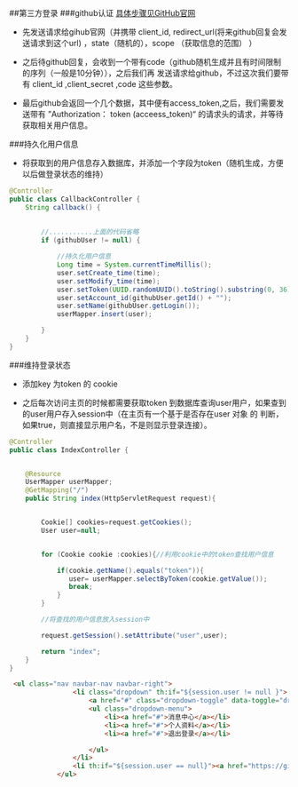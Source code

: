 ##第三方登录
###github认证
[具体步骤见GitHub官网](https://docs.github.com/en/developers/apps/building-oauth-apps/authorizing-oauth-apps)

+   先发送请求给gihub官网（并携带 client_id, redirect_url(将来github回复会发送请求到这个url)  ，state（随机的），scope （获取信息的范围） ）

+   之后待github回复，会收到一个带有code（github随机生成并且有时间限制的序列（一般是10分钟）），之后我们再 发送请求给github，不过这次我们要带有
client_id ,client_secret  ,code 这些参数。


+   最后github会返回一个几个数据，其中便有access_token,之后，我们需要发送带有 ”Authorization： token (acceess_token)“ 的请求头的请求，并等待获取相关用户信息。

###持久化用户信息
+   将获取到的用户信息存入数据库，并添加一个字段为token（随机生成，方便以后做登录状态的维持）

```java
@Controller
public class CallbackController { 
    String callback() {
        
        
        //...........上面的代码省略
        if (githubUser != null) {

            //持久化用户信息
            Long time = System.currentTimeMillis();
            user.setCreate_time(time);
            user.setModify_time(time);
            user.setToken(UUID.randomUUID().toString().substring(0, 36));
            user.setAccount_id(githubUser.getId() + "");
            user.setName(githubUser.getLogin());
            userMapper.insert(user);

        }
    }
}
```

###维持登录状态

+   添加key 为token 的  cookie
    


+   之后每次访问主页的时候都需要获取token 到数据库查询user用户，如果查到的user用户存入session中（在主页有一个基于是否存在user  对象 的 判断，如果true，则直接显示用户名，不是则显示登录连接）。

```java
@Controller
public class IndexController {


    @Resource
    UserMapper userMapper;
    @GetMapping("/")
    public String index(HttpServletRequest request){


        Cookie[] cookies=request.getCookies();
        User user=null;


        for (Cookie cookie :cookies){//利用cookie中的token查找用户信息

            if(cookie.getName().equals("token")){
               user= userMapper.selectByToken(cookie.getValue());
               break;
            }
        }

        //将查找的用户信息放入session中

        request.getSession().setAttribute("user",user);

        return "index";
    }
}
```


```html
 <ul class="nav navbar-nav navbar-right">
                <li class="dropdown" th:if="${session.user != null }">
                    <a href="#" class="dropdown-toggle" data-toggle="dropdown" role="button" aria-haspopup="true" aria-expanded="false" th:text="${session.user.name}"> <span class="caret"></span></a>
                    <ul class="dropdown-menu">
                        <li><a href="#">消息中心</a></li>
                        <li><a href="#">个人资料</a></li>
                        <li><a href="#">退出登录</a></li>

                    </ul>
                </li>
                <li th:if="${session.user == null}"><a href="https://github.com/login/oauth/authorize?client_id=47b1457e4ad4dbd281d2&redirect_uri=http://localhost:8080/callback&scope=user&state=241223">登录</a></li>
            </ul>
```